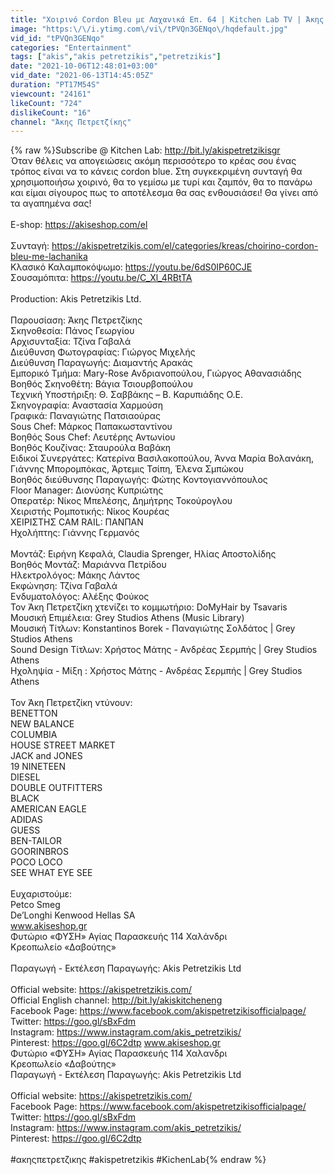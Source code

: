 ```yaml
---
title: "Χοιρινό Cordon Bleu με Λαχανικά Επ. 64 | Kitchen Lab TV | Άκης Πετρετζίκης"
image: "https:\/\/i.ytimg.com\/vi\/tPVQn3GENqo\/hqdefault.jpg"
vid_id: "tPVQn3GENqo"
categories: "Entertainment"
tags: ["akis","akis petretzikis","petretzikis"]
date: "2021-10-06T12:48:01+03:00"
vid_date: "2021-06-13T14:45:05Z"
duration: "PT17M54S"
viewcount: "24161"
likeCount: "724"
dislikeCount: "16"
channel: "Άκης Πετρετζίκης"
---
```

{% raw %}Subscribe @ Kitchen Lab:  <a rel="nofollow" target="blank" href="http://bit.ly/akispetretzikisgr">http://bit.ly/akispetretzikisgr</a><br />Όταν θέλεις να απογειώσεις ακόμη περισσότερο το κρέας σου ένας τρόπος είναι να το κάνεις cordon blue. Στη συγκεκριμένη συνταγή θα χρησιμοποιήσω χοιρινό, θα το γεμίσω με τυρί και ζαμπόν, θα το πανάρω και είμαι σίγουρος πως το αποτέλεσμα θα σας ενθουσιάσει! Θα γίνει από τα αγαπημένα σας!<br /><br />E-shop: <a rel="nofollow" target="blank" href="https://akiseshop.com/el">https://akiseshop.com/el</a><br /><br />Συνταγή: <a rel="nofollow" target="blank" href="https://akispetretzikis.com/el/categories/kreas/choirino-cordon-bleu-me-lachanika">https://akispetretzikis.com/el/categories/kreas/choirino-cordon-bleu-me-lachanika</a><br />Κλασικό Καλαμποκόψωμο: <a rel="nofollow" target="blank" href="https://youtu.be/6dS0IP60CJE">https://youtu.be/6dS0IP60CJE</a><br />Σουσαμόπιτα: <a rel="nofollow" target="blank" href="https://youtu.be/C_Xl_4RBtTA">https://youtu.be/C_Xl_4RBtTA</a><br /><br />Production: Akis Petretzikis Ltd.<br /><br />Παρουσίαση: Άκης Πετρετζίκης<br />Σκηνοθεσία: Πάνος Γεωργίου<br />Αρχισυνταξία: Τζίνα Γαβαλά<br />Διεύθυνση Φωτογραφίας: Γιώργος Μιχελής<br />Διεύθυνση Παραγωγής: Διαμαντής Αρακάς<br />Εμπορικό Τμήμα: Mary-Rose Ανδριανοπούλου, Γιώργος Αθανασιάδης<br />Βοηθός Σκηνοθέτη: Βάγια Τσιουρβοπούλου<br />Τεχνική Υποστήριξη: Θ. Σαββάκης – Β. Καρυπιάδης Ο.Ε.<br />Σκηνογραφία: Αναστασία Χαρμούση<br />Γραφικά: Παναγιώτης Πατσιαούρας<br />Sous Chef: Μάρκος Παπακωσταντίνου<br />Βοηθός Sous Chef: Λευτέρης Αντωνίου<br />Βοηθός Κουζίνας: Σταυρούλα Βαβάκη<br />Ειδικοί Συνεργάτες: Κατερίνα Βασιλακοπούλου, Άννα Μαρία Βολανάκη, Γιάννης Μπορομπόκας, Άρτεμις Τσίπη, Έλενα Σμπώκου<br />Βοηθός διεύθυνσης  Παραγωγής: Φώτης Κοντογιαννόπουλος<br />Floor Manager: Διονύσης Κυπριώτης <br />Οπερατέρ: Νίκος Μπελέσης, Δημήτρης Τοκούρογλου<br />Χειριστής Ρομποτικής: Νίκος Κουρέας<br />ΧΕΙΡΙΣΤΗΣ CAM RAIL: ΠΑΝΠΑΝ<br />Ηχολήπτης: Γιάννης Γερμανός<br /><br />Μοντάζ: Ειρήνη Κεφαλά, Claudia Sprenger, Ηλίας Αποστολίδης<br />Βοηθός Μοντάζ: Μαριάννα Πετρίδου<br />Ηλεκτρολόγος: Μάκης Λάντος<br />Εκφώνηση: Τζίνα Γαβαλά<br />Ενδυματολόγος: Αλέξης Φούκος<br />Τον Άκη Πετρετζίκη χτενίζει το κομμωτήριο: DoMyHair by Tsavaris<br />Μουσική Επιμέλεια: Grey Studios Athens (Music Library)<br />Μουσική Τίτλων: Konstantinos Borek - Παναγιώτης Σολδάτος | Grey Studios Athens<br />Sound Design Τίτλων: Χρήστος Μάτης - Ανδρέας Σερμπής | Grey Studios Athens  <br />Ηχοληψία - Μίξη : Χρήστος Μάτης - Ανδρέας Σερμπής  | Grey Studios Athens <br /><br />Τον Άκη Πετρετζίκη ντύνουν:<br />BENETTON <br />NEW BALANCE <br />COLUMBIA <br />HOUSE STREET MARKET <br />JACK and JONES <br />19 NINETEEN <br />DIESEL <br />DOUBLE OUTFITTERS <br />BLACK <br />AMERICAN  EAGLE <br />ADIDAS<br />GUESS <br />BEN-TAILOR<br />GOORINBROS <br />POCO LOCO <br />SEE WHAT EYE SEE<br /><br />Ευχαριστούμε: <br />Petco Smeg <br />De’Longhi Kenwood Hellas SA <br />www.akiseshop.gr<br />Φυτώριο «ΦΥΣΗ» Αγίας Παρασκευής 114 Χαλάνδρι<br />Κρεοπωλείο «Δαβούτης» <br /><br />Παραγωγή - Εκτέλεση Παραγωγής: Akis Petretzikis Ltd<br /><br />Official website: <a rel="nofollow" target="blank" href="https://akispetretzikis.com/">https://akispetretzikis.com/</a><br />Official English channel: <a rel="nofollow" target="blank" href="http://bit.ly/akiskitcheneng">http://bit.ly/akiskitcheneng</a><br />Facebook Page: <a rel="nofollow" target="blank" href="https://www.facebook.com/akispetretzikisofficialpage/">https://www.facebook.com/akispetretzikisofficialpage/</a><br />Twitter: <a rel="nofollow" target="blank" href="https://goo.gl/sBxFdm">https://goo.gl/sBxFdm</a><br />Instagram: <a rel="nofollow" target="blank" href="https://www.instagram.com/akis_petretzikis/">https://www.instagram.com/akis_petretzikis/</a><br />Pinterest: <a rel="nofollow" target="blank" href="https://goo.gl/6C2dtp">https://goo.gl/6C2dtp</a> www.akiseshop.gr<br />Φυτώριο «ΦΥΣΗ» Αγίας Παρασκευής 114 Χαλανδρι<br />Κρεοπωλείο «Δαβούτης» <br />Παραγωγή - Εκτέλεση Παραγωγής: Akis Petretzikis Ltd<br /><br />Official website: <a rel="nofollow" target="blank" href="https://akispetretzikis.com/">https://akispetretzikis.com/</a><br />Facebook Page: <a rel="nofollow" target="blank" href="https://www.facebook.com/akispetretzikisofficialpage/">https://www.facebook.com/akispetretzikisofficialpage/</a><br />Twitter: <a rel="nofollow" target="blank" href="https://goo.gl/sBxFdm">https://goo.gl/sBxFdm</a><br />Instagram: <a rel="nofollow" target="blank" href="https://www.instagram.com/akis_petretzikis/">https://www.instagram.com/akis_petretzikis/</a><br />Pinterest: <a rel="nofollow" target="blank" href="https://goo.gl/6C2dtp">https://goo.gl/6C2dtp</a><br /><br />#ακηςπετρετζικης #akispetretzikis #KichenLab{% endraw %}
